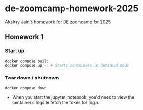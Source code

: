 # de-zoomcamp-homework-2025
Akshay Jain's homework for DE zoomcamp for 2025

## Homework 1
### Start up
```bash
docker compose build
docker compose up -d # Starts containers in detached mode
```
### Tear down / shutdown
```bash
docker compose down
```
- When you start the jupyter_notebook, you'd need to view the container's logs to fetch the token for login.